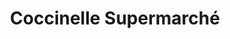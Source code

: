 ---
title: "Coccinelle Supermarché"
url: /paris/coccinelle-supermarche-rue-philippe-de-girard/
shop: supermarché
---